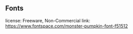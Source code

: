 ## Fonts
license: Freeware, Non-Commercial
link: https://www.fontspace.com/monster-pumpkin-font-f51512